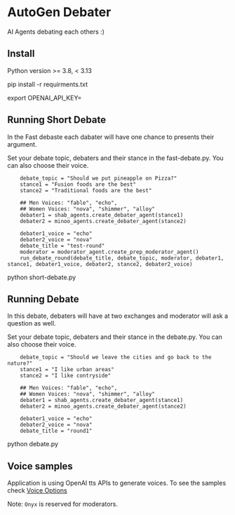 # AutoGen Debater

AI Agents debating each others :)

## Install
Python version >= 3.8, < 3.13

pip install -r requirments.txt

export OPENAI_API_KEY=<REPLACE WITH YOUR KEY>

## Running Short Debate
In the Fast debaste each dabater will have one chance to presents their argument.

Set your debate topic, debaters and their stance in the fast-debate.py. You can also choose their voice.
```
    debate_topic = "Should we put pineapple on Pizza?"
    stance1 = "Fusion foods are the best"
    stance2 = "Traditional foods are the best"

    ## Men Voices: "fable", "echo",
    ## Women Voices: "nova", "shimmer", "alloy"
    debater1 = shab_agents.create_debater_agent(stance1)
    debater2 = minoo_agents.create_debater_agent(stance2)

    debater1_voice = "echo"
    debater2_voice = "nova"
    debate_title = "test-round"
    moderator = moderator_agent.create_prep_moderator_agent()
    run_debate_round(debate_title, debate_topic, moderator, debater1, stance1, debater1_voice, debater2, stance2, debater2_voice)
```

python short-debate.py

## Running Debate
In this debate, debaters will have at two exchanges and moderator will ask a question as well.

Set your debate topic, debaters and their stance in the debate.py. You can also choose their voice.
```
    debate_topic = "Should we leave the cities and go back to the nature?"
    stance1 = "I like urban areas"
    stance2 = "I like contryside"

    ## Men Voices: "fable", "echo",
    ## Women Voices: "nova", "shimmer", "alloy"
    debater1 = shab_agents.create_debater_agent(stance1)
    debater2 = minoo_agents.create_debater_agent(stance2)

    debater1_voice = "echo"
    debater2_voice = "nova"
    debate_title = "round1"

```

python debate.py

## Voice samples

Application is using OpenAI tts APIs to generate voices.
To see the samples check [Voice Options](https://platform.openai.com/docs/guides/text-to-speech/voice-options)

Note: `Onyx` is reserved for moderators.
